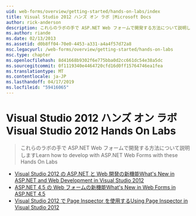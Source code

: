 ```yaml
---
uid: web-forms/overview/getting-started/hands-on-labs/index
title: Visual Studio 2012 ハンズ オン ラボ |Microsoft Docs
author: rick-anderson
description: これらのラボの手で ASP.NET Web フォームで開発する方法について説明します
ms.author: riande
ms.date: 02/13/2013
ms.assetid: d0b8ff04-70e0-4453-a331-a4a4f57d72a8
msc.legacyurl: /web-forms/overview/getting-started/hands-on-labs
msc.type: chapter
ms.openlocfilehash: 8d41668b9302f6e775bba0d2cc661dc54e38a5dc
ms.sourcegitcommit: 0f1119340e4464720cfd16d0ff15764746ea1fea
ms.translationtype: MT
ms.contentlocale: ja-JP
ms.lasthandoff: 04/17/2019
ms.locfileid: "59416065"
---
```

# <a name="visual-studio-2012-hands-on-labs"></a><span data-ttu-id="28081-103">Visual Studio 2012 ハンズ オン ラボ</span><span class="sxs-lookup"><span data-stu-id="28081-103">Visual Studio 2012 Hands On Labs</span></span>

> <span data-ttu-id="28081-104">これらのラボの手で ASP.NET Web フォームで開発する方法について説明します</span><span class="sxs-lookup"><span data-stu-id="28081-104">Learn how to develop with ASP.NET Web Forms with these Hands On Labs</span></span>


- [<span data-ttu-id="28081-105">Visual Studio 2012 の ASP.NET と Web 開発の新機能</span><span class="sxs-lookup"><span data-stu-id="28081-105">What's New in ASP.NET and Web Development in Visual Studio 2012</span></span>](whats-new-in-aspnet-and-web-development-in-visual-studio-2012.md)
- [<span data-ttu-id="28081-106">ASP.NET 4.5 の Web フォームの新機能</span><span class="sxs-lookup"><span data-stu-id="28081-106">What's New in Web Forms in ASP.NET 4.5</span></span>](whats-new-in-web-forms-in-aspnet-45.md)
- [<span data-ttu-id="28081-107">Visual Studio 2012 で Page Inspector を使用する</span><span class="sxs-lookup"><span data-stu-id="28081-107">Using Page Inspector in Visual Studio 2012</span></span>](using-page-inspector-in-visual-studio-2012.md)
